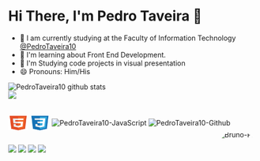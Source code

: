 # Hi There, I'm Pedro Taveira  👋

- 🔭 I am currently studying at the Faculty of Information Technology [@PedroTaveira10](https://github.com/PedroTaveira10)
- 🌱 I'm learning about Front End Development.
- 👯 I'm Studying code projects in visual presentation 
- 😄 Pronouns: Him/His

![PedroTaveira10 github stats](https://github-readme-stats.vercel.app/api?username=PedroTaveira10&show_icons=true&theme=tokyonight)  
  <a href="https://www.linkedin.com/in/pedro-taveira-71420b224/" target="_blank"><img src="https://img.shields.io/badge/-LinkedIn-%230077B5?style=for-the-badge&logo=linkedin&logoColor=white" target="_blank"></a> 

<div style="display: inline_block"><br>
  <img align="center" alt="PedroTaveira10-Html" height="30" width="40" src="https://raw.githubusercontent.com/devicons/devicon/master/icons/html5/html5-original.svg">
  <img align="center" alt="PedroTaveira10-Css" height="30" width="40" src="https://raw.githubusercontent.com/devicons/devicon/master/icons/css3/css3-original.svg">
  <img align="center" alt="PedroTaveira10-JavaScript" height="30" width="40" src="https://cdn.jsdelivr.net/gh/devicons/devicon/icons/javascript/javascript-original.svg">
  <img align="center" alt="PedroTaveira10-Github" height="30" width="40" src="https://cdn.jsdelivr.net/gh/devicons/devicon/icons/github/github-original-wordmark.svg">
  
  <img align="right" alt="Bruno-Pic" height="150" style="border-radius:50px;" src="https://media.discordapp.net/attachments/896630604899176479/896630879412174908/inspectocat.jpg?width=504&height=504">
</div>

##

<div> 
  <a href="https://www.instagram.com/pedrohenriquetaveira/" target="_blank"><img src="https://img.shields.io/badge/-Instagram-%23E4405F?style=for-the-badge&logo=instagram&logoColor=white" target="_blank"></a>
  <a href = "mailto:pedro.craque@hotmail.com"><img src=https://img.shields.io/badge/Microsoft_Outlook-0078D4?style=for-the-badge&logo=microsoft-outlook&logoColor=white target="_blank"></a>
    <a href = "mailto:PEDRO.OLIVEIRA70251@alunos.ufersa.edu.brr"><img src=https://img.shields.io/badge/Gmail-D14836?style=for-the-badge&logo=gmail&logoColor=white target="_blank"></a>
     <a href = "mailto:pedro.craque@hotmail.com"><img src=https://img.shields.io/badge/LinkedIn-0077B5?style=for-the-badge&logo=linkedin&logoColor=white target="_blank"></a>

</div> 
